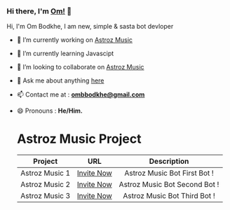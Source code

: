 ### Hi there, I'm [Om!](http://ombodkhes.tk/) 👋

Hi, I'm Om Bodkhe, I am new, simple & sasta bot devloper

- 🔭 I’m currently working on [Astroz Music](https://discord.com/oauth2/authorize?client_id=802423717316919297&permissions=8&scope=bot)
- 🌱 I’m currently learning Javascipt
- 👯 I’m looking to collaborate on [Astroz Music](https://discord.com/oauth2/authorize?client_id=802423717316919297&permissions=8&scope=bot)
- 💬 Ask me about anything [here](https://discord.com/users/831570507077124126)
- 📫 Contact me at :  **ombbodkhe@gmail.com**
- 😄 Pronouns :  **He/Him.**


  <h1>Astroz Music Project</h1> 
  
  | Project           | URL                        | Description                                         |
  |:-----------------:|:--------------------------:|:---------------------------------------------------:|
  | Astroz Music 1    | [Invite Now](https://discord.com/api/oauth2/authorize?client_id=802423717316919297&permissions=8&scope=bot)  | Astroz Music Bot First Bot !                        |
  | Astroz Music 2    | [Invite Now](https://discord.com/api/oauth2/authorize?client_id=812008093655105597&permissions=8&scope=bot)     | Astroz Music Bot Second Bot !                       |
  | Astroz Music 3    | [Invite Now](https://discord.com/api/oauth2/authorize?client_id=803552574707597312&permissions=8&scope=bot) | Astroz Music Bot Third Bot !                        |
</div>

